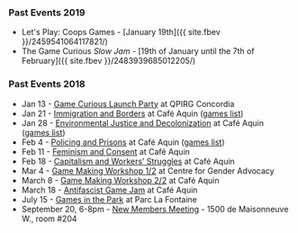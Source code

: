 <div class="col-lg-4 text-left" markdown="1">

### Past Events 2019
- Let's Play: Coops Games - [January 19th]({{ site.fbev }}/2459541064117821/)
- The Game Curious *Slow Jam* - [19th of January until the 7th of February]({{ site.fbev }}/2483939685012205/)

### Past Events 2018
-   Jan 13 - [Game Curious Launch Party](https://www.facebook.com/events/296609784174094/) at QPIRG Concordia
-   Jan 21 - [Immigration and Borders](https://www.facebook.com/events/1680597415316425/) at Café Aquin ([games list](http://gamecuriousmtl.mrgs.ca/games.html#immigrationgames))
-   Jan 28 - [Environmental Justice and Decolonization](https://www.facebook.com/events/544124215942190/) at Café Aquin ([games list](http://gamecuriousmtl.mrgs.ca/games.html#decolonizationgames))
-   Feb 4 - [Policing and Prisons](https://www.facebook.com/events/318772201962906/) at Café Aquin ([games list](http://gamecuriousmtl.mrgs.ca/games.html#policinggames))
-   Feb 11 - [Feminism and Consent](https://www.facebook.com/events/1492372480880120/) at Café Aquin
-   Feb 18 - [Capitalism and Workers’ Struggles](https://www.facebook.com/events/312394585831567/) at Café Aquin
-   Mar 4 - [Game Making Workshop 1/2](https://www.facebook.com/events/484187128643992/) at Centre for Gender Advocacy				
-   March 8 - [Game Making Workshop 2/2](https://www.facebook.com/events/185465942055814/) at Café Aquin
-   March 18 - [Antifascist Game Jam](https://www.facebook.com/events/936474369857196/) at Café Aquin
-   July 15 - [Games in the Park](https://www.facebook.com/events/486322915136136/) at Parc La Fontaine
-   September 20, 6-8pm - [New Members Meeting](https://www.facebook.com/events/529105100874023/) - 1500 de Maisonneuve W., room #204

</div>
